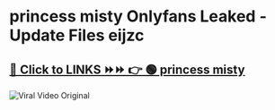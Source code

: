 
 # princess misty Onlyfans Leaked - Update Files eijzc

## <h2><a href="https://clipsfans.com/princess_misty&ref=git">🔗 Click to LINKS ⏩⏩ 👉 🟢 princess misty </a></h2>

<a href="https://clipsfans.com/princess_misty&ref=git" rel="nofollow" data-target="animated-image.originalLink"><img src="https://i.ibb.co.com/xMMVF88/686577567.gif" alt="Viral Video Original" style="max-width: 100%; display: inline-block;" data-target="animated-image.originalImage"></a>

